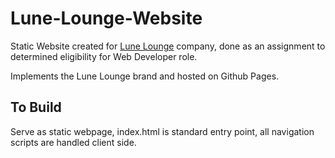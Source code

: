 # Lune-Lounge-Website
Static Website created for [Lune Lounge](https://www.instagram.com/lunedubai) company, done as an assignment to determined eligibility for Web Developer role. 

Implements the Lune Lounge brand and hosted on Github Pages.

## To Build
Serve as static webpage, index.html is standard entry point, all navigation scripts are handled client side.
